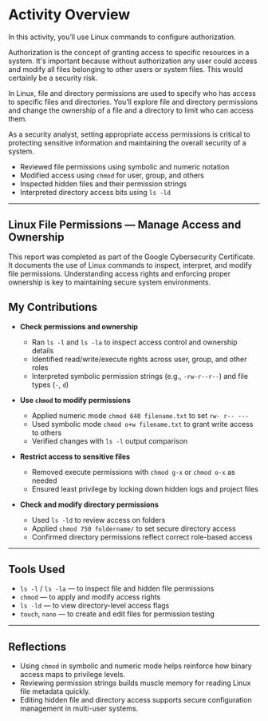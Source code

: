 # Activity Overview
In this activity, you’ll use Linux commands to configure authorization.

Authorization is the concept of granting access to specific resources in a system. It's important because without authorization any user could access and modify all files belonging to other users or system files. This would certainly be a security risk.

In Linux, file and directory permissions are used to specify who has access to specific files and directories. You’ll explore file and directory permissions and change the ownership of a file and a directory to limit who can access them.

As a security analyst, setting appropriate access permissions is critical to protecting sensitive information and maintaining the overall security of a system.
- Reviewed file permissions using symbolic and numeric notation  
- Modified access using `chmod` for user, group, and others  
- Inspected hidden files and their permission strings  
- Interpreted directory access bits using `ls -ld`  

---

## Linux File Permissions — Manage Access and Ownership

This report was completed as part of the Google Cybersecurity Certificate. It documents the use of Linux commands to inspect, interpret, and modify file permissions. Understanding access rights and enforcing proper ownership is key to maintaining secure system environments.

## My Contributions

- **Check permissions and ownership**
  - Ran `ls -l` and `ls -la` to inspect access control and ownership details  
  - Identified read/write/execute rights across user, group, and other roles  
  - Interpreted symbolic permission strings (e.g., `-rw-r--r--`) and file types (`-`, `d`)

- **Use `chmod` to modify permissions**
  - Applied numeric mode `chmod 640 filename.txt` to set `rw- r-- ---`  
  - Used symbolic mode `chmod o+w filename.txt` to grant write access to others  
  - Verified changes with `ls -l` output comparison

- **Restrict access to sensitive files**
  - Removed execute permissions with `chmod g-x` or `chmod o-x` as needed  
  - Ensured least privilege by locking down hidden logs and project files

- **Check and modify directory permissions**
  - Used `ls -ld` to review access on folders  
  - Applied `chmod 750 foldername/` to set secure directory access  
  - Confirmed directory permissions reflect correct role-based access

---

## Tools Used

- `ls -l` / `ls -la` — to inspect file and hidden file permissions  
- `chmod` — to apply and modify access rights  
- `ls -ld` — to view directory-level access flags  
- `touch`, `nano` — to create and edit files for permission testing  

---

## Reflections

- Using `chmod` in symbolic and numeric mode helps reinforce how binary access maps to privilege levels.  
- Reviewing permission strings builds muscle memory for reading Linux file metadata quickly.  
- Editing hidden file and directory access supports secure configuration management in multi-user systems.
